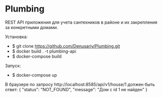 # Plumbing

REST API приложения для учета сантехников в районе и их
закрепления за конкретными домами.

Установка:
- $ git clone https://github.com/Denusariy/Plumbing.git
- $ docker build . -t plumbing-api
- $ docker-compose build

Запуск:
- $ docker-compose up

В браузере по запросу http://localhost:8585/api/v1/house/1
должен быть ответ:
{
"status": "NOT_FOUND",
"message": "Дом с id 1 не найден"
}
